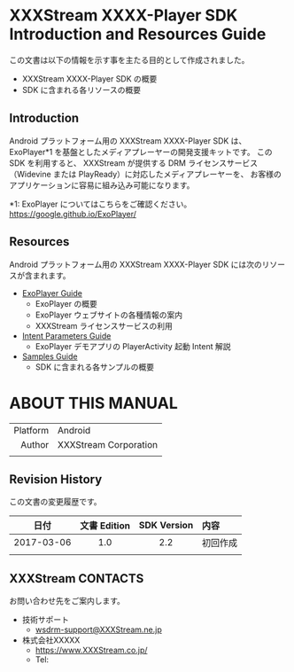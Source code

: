 # XXXStream XXXX-Player SDK <br /> Introduction and Resources Guide

この文書は以下の情報を示す事を主たる目的として作成されました。

- XXXStream XXXX-Player SDK の概要
- SDK に含まれる各リソースの概要


## Introduction

Android プラットフォーム用の XXXStream XXXX-Player SDK は、
ExoPlayer*1 を基盤としたメディアプレーヤーの開発支援キットです。
この SDK を利用すると、
XXXStream が提供する DRM ライセンスサービス（Widevine または PlayReady）に対応したメディアプレーヤーを、
お客様のアプリケーションに容易に組み込み可能になります。

*1: ExoPlayer についてはこちらをご確認ください。  
https://google.github.io/ExoPlayer/


## Resources

Android プラットフォーム用の XXXStream XXXX-Player SDK には次のリソースが含まれます。

- [ExoPlayer Guide](exoplayer.md)  
    - ExoPlayer の概要
    - ExoPlayer ウェブサイトの各種情報の案内
    - XXXStream ライセンスサービスの利用
- [Intent Parameters Guide](demoIntent.md)  
    - ExoPlayer デモアプリの PlayerActivity 起動 Intent 解説
- [Samples Guide](../samples/README.md)  
    - SDK に含まれる各サンプルの概要


# ABOUT THIS MANUAL

|||
|---:|:---|
| Platform | Android |
| Author | XXXStream Corporation |
||


## Revision History

この文書の変更履歴です。

| 日付 | 文書 Edition | SDK Version | 内容 |
|:---:|:---:|:---:|:---|
| 2017-03-06 | 1.0 | 2.2 | 初回作成 |
||


## XXXStream CONTACTS

お問い合わせ先をご案内します。

- 技術サポート
    - wsdrm-support@XXXStream.ne.jp
- 株式会社XXXXX
    - https://www.XXXStream.co.jp/
    - Tel: 

